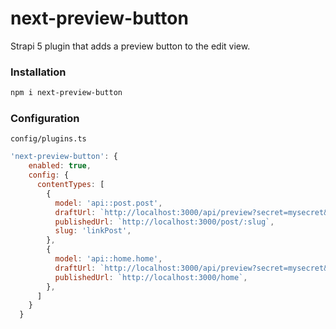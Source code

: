 # next-preview-button

Strapi 5 plugin that adds a preview button to the edit view.

### Installation

```bash
npm i next-preview-button
```

### Configuration

`config/plugins.ts`
```javascript
'next-preview-button': {
    enabled: true,
    config: {
      contentTypes: [
        {
          model: 'api::post.post',
          draftUrl: `http://localhost:3000/api/preview?secret=mysecret&slug=/post/:slug`,
          publishedUrl: `http://localhost:3000/post/:slug`,
          slug: 'linkPost',
        },
        {
          model: 'api::home.home',
          draftUrl: `http://localhost:3000/api/preview?secret=mysecret&slug=/home`,
          publishedUrl: `http://localhost:3000/home`,
        },
      ]
    }
  }
```

